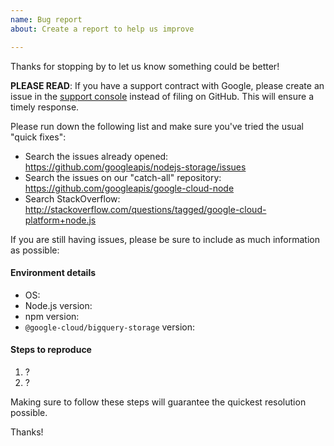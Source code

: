 ```yaml
---
name: Bug report
about: Create a report to help us improve

---
```


Thanks for stopping by to let us know something could be better!

**PLEASE READ**: If you have a support contract with Google, please create an issue in the [support console](https://cloud.google.com/support/) instead of filing on GitHub. This will ensure a timely response.

Please run down the following list and make sure you've tried the usual "quick fixes":

  - Search the issues already opened: https://github.com/googleapis/nodejs-storage/issues
  - Search the issues on our "catch-all" repository: https://github.com/googleapis/google-cloud-node
  - Search StackOverflow: http://stackoverflow.com/questions/tagged/google-cloud-platform+node.js

If you are still having issues, please be sure to include as much information as possible:

#### Environment details

  - OS:
  - Node.js version:
  - npm version:
  - `@google-cloud/bigquery-storage` version:

#### Steps to reproduce

  1. ?
  2. ?

Making sure to follow these steps will guarantee the quickest resolution possible.

Thanks!
